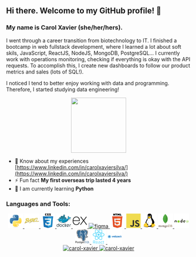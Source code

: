 ## Hi there. Welcome to my GitHub profile! 👋 
### My name is Carol Xavier (she/her/hers).

<!-- <p align="left"> <img src="https://komarev.com/ghpvc/?username=carol-xavier&label=Profile%20views&color=0e75b6&style=flat" alt="carol-xavier" /> </p>

<p align="left"> <a href="https://github.com/ryo-ma/github-profile-trophy"><img src="https://github-profile-trophy.vercel.app/?username=carol-xavier" alt="carol-xavier" /></a> </p> -->

<p>I went through a career transition from biotechnology to IT. I finished a bootcamp in web fullstack development, where I learned a lot about soft skils, JavaScript, ReactJS, NodeJS, MongoDB, PostgreSQL... I currently work with operations monitoring, checking if everything is okay with the API requests. To accomplish this, I create new dashboards to follow our product metrics and sales (lots of SQL!).</p>

I noticed I tend to better enjoy working with data and programming. Therefore, I started studying data engineering!
<div width="100%" align="center"><img align="center" width="150em" height="150em" src="https://user-images.githubusercontent.com/12978815/171696093-ac0025fd-895f-42d9-a2fa-163b185382fb.gif" /></div>

- 📄 Know about my experiences [https://www.linkedin.com/in/carolxaviersilva/](https://www.linkedin.com/in/carolxaviersilva/)
- ⚡ Fun fact **My first overseas trip lasted 4 years**
- 🌱 I am currently learning **Python**
<!-- - 🎓 I finish with the bootcamp in October 2022 -->

<h3 align="left">Languages and Tools:</h3>

<div width="100%" align="center">  <a href="https://www.python.org/" target="_blank" rel="noreferrer"> <img src="https://github.com/devicons/devicon/blob/master/icons/python/python-original.svg" alt="python" width="40" height="40"/> </a>  <a href="https://babeljs.io/" target="_blank" rel="noreferrer"> <img src="https://github.com/devicons/devicon/blob/master/icons/babel/babel-original.svg" alt="babel" width="40" height="40"/> </a> <a href="https://www.w3schools.com/css/" target="_blank" rel="noreferrer"> <img src="https://raw.githubusercontent.com/devicons/devicon/master/icons/css3/css3-original-wordmark.svg" alt="css3" width="40" height="40"/> </a> <a href="https://www.docker.com/" target="_blank" rel="noreferrer"> <img src="https://raw.githubusercontent.com/devicons/devicon/master/icons/docker/docker-original-wordmark.svg" alt="docker" width="40" height="40"/> </a> <a href="https://expressjs.com" target="_blank" rel="noreferrer"> <img src="https://github.com/devicons/devicon/blob/master/icons/express/express-original.svg" alt="express" width="40" height="40"/> </a> <a href="https://www.figma.com/" target="_blank" rel="noreferrer"> <img src="https://www.vectorlogo.zone/logos/figma/figma-icon.svg" alt="figma" width="40" height="40"/> </a> <a href="https://www.w3.org/html/" target="_blank" rel="noreferrer"> <img src="https://raw.githubusercontent.com/devicons/devicon/master/icons/html5/html5-original-wordmark.svg" alt="html5" width="40" height="40"/> </a> <a href="https://developer.mozilla.org/en-US/docs/Web/JavaScript" target="_blank" rel="noreferrer"> <img src="https://raw.githubusercontent.com/devicons/devicon/master/icons/javascript/javascript-original.svg" alt="javascript" width="40" height="40"/> </a> <a href="https://www.linux.org/" target="_blank" rel="noreferrer"> <img src="https://raw.githubusercontent.com/devicons/devicon/master/icons/linux/linux-original.svg" alt="linux" width="40" height="40"/> </a> <a href="https://www.mongodb.com/" target="_blank" rel="noreferrer"> <img src="https://raw.githubusercontent.com/devicons/devicon/master/icons/mongodb/mongodb-original-wordmark.svg" alt="mongodb" width="40" height="40"/> </a> <a href="https://nodejs.org" target="_blank" rel="noreferrer"> <img src="https://raw.githubusercontent.com/devicons/devicon/master/icons/nodejs/nodejs-original-wordmark.svg" alt="nodejs" width="40" height="40"/> </a> <a href="https://www.postgresql.org" target="_blank" rel="noreferrer"> <img src="https://raw.githubusercontent.com/devicons/devicon/master/icons/postgresql/postgresql-original-wordmark.svg" alt="postgresql" width="40" height="40"/> </a> <a href="https://reactjs.org/" target="_blank" rel="noreferrer"> <img src="https://raw.githubusercontent.com/devicons/devicon/master/icons/react/react-original-wordmark.svg" alt="react" width="40" height="40"/> </a> <a href="https://webpack.js.org" target="_blank" rel="noreferrer"> <img src="https://raw.githubusercontent.com/devicons/devicon/d00d0969292a6569d45b06d3f350f463a0107b0d/icons/webpack/webpack-original-wordmark.svg" alt="webpack" width="40" height="40"/> </a> </div>


<div align="center">
<a href="https://github.com/seu-usuário-aqui">
<img height="180em" src="https://github-readme-stats.vercel.app/api/top-langs?username=carol-xavier&show_icons=true&theme=dracula&locale=en&layout=compact" alt="carol-xavier"/>
<img height="180em" src="https://github-readme-stats.vercel.app/api?username=carol-xavier&show_icons=true&theme=dracula&locale=en" alt="carol-xavier"/>
</div>


<!-- <div><img align="center" src="https://github-readme-streak-stats.herokuapp.com/?user=carol-xavier&" alt="carol-xavier" /></div> -->

